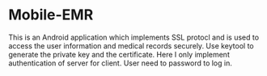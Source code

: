 Mobile-EMR
==========
This is an Android application which implements SSL protocl and is used to access the user information and medical records
securely. Use keytool to generate the private key and the certificate. Here I only implement authentication of server for
client. User need to password to log in.
